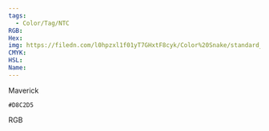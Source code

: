 ```yaml
---
tags:
  - Color/Tag/NTC
RGB:
Hex:
img: https://filedn.com/l0hpzxl1f01yT7GHxtF8cyk/Color%20Snake/standard_csv_to_svg//D8C2D5.svg
CMYK:
HSL:
Name:
---
```

Maverick
```palette
#D8C2D5
```
RGB
